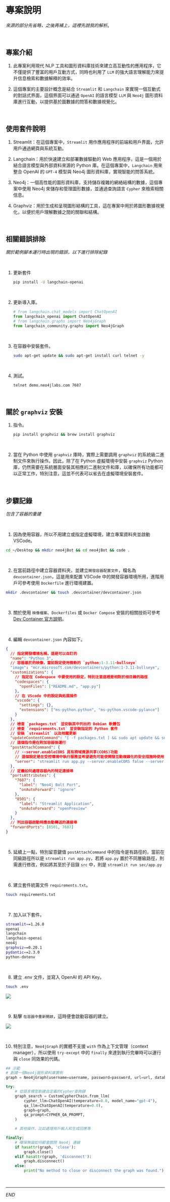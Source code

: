 # 專案說明

_來源的部分先省略，之後再補上，這裡先說我的解析_。

<br>

## 專案介紹

1. 此專案利用現代 NLP 工具和圖形資料庫技術來建立高互動性的應用程序，它不僅提供了豐富的用戶互動方式，同時也利用了 `LLM` 的強大語言理解能力來提升信息檢索和數據解釋的效率。 

2. 這個專案的主要設計概念是結合 `Streamlit` 和 `Langchain` 來實現一個互動式的對話式界面，這個界面可以通過 `OpenAI` 的語言模型 `LLM` 與 `Neo4j` 圖形資料庫進行互動，以提供基於圖數據的問答和數據視覺化。

<br>

## 使用套件說明

1. Streamlit：在這個專案中，`Streamlit` 用作應用程序的前端和用戶界面，允許用戶通過網頁與系統互動。
   
2. Langchain：用於快速建立和部署數據驅動的 Web 應用程序，這是一個用於結合語言模型與外部資料來源的 Python 庫。在這個專案中，`Langchain` 用來整合 OpenAI 的 `GPT-4` 模型與 Neo4j 圖形資料庫，實現智能的問答系統。
   
3. Neo4j：一個高性能的圖形資料庫，支持儲存複雜的網絡結構的數據，這個專案中使用 Neo4j 來儲存和管理圖形數據，並通過查詢語言 `Cypher` 來檢索相關信息。
   
4. Graphviz：用於生成和呈現圖形結構的工具，這在專案中用於將圖形數據視覺化，以便於用戶理解數據之間的關聯和結構。

<br>

## 相關錯誤排除

_關於範例腳本運行時出現的錯誤，以下進行排除紀錄_

<br>

1. 更新套件

    ```bash
    pip install -U langchain-openai
    ```

<br>

2. 更新導入庫。

    ```python
    # from langchain.chat_models import ChatOpenAI
    from langchain_openai import ChatOpenAI
    # from langchain.graphs import Neo4jGraph
    from langchain_community.graphs import Neo4jGraph
    ```

<br>

3. 在容器中安裝套件。

    ```bash
    sudo apt-get update && sudo apt-get install curl telnet -y
    ```

<br>

4. 測試。

    ```bash
    telnet demo.neo4jlabs.com 7687
    ```

<br>

## 關於 `graphviz` 安裝

1. 指令。

    ```bash
    pip install graphviz && brew install graphviz
    ```

<br>

2. 當在 Python 中使用 `graphviz` 庫時，實際上需要調用  `graphviz`  的系統級二進制文件來執行操作。因此，除了在 Python 虛擬環境中安裝 `graphviz` Python 庫，仍然需要在系統層面安裝其相應的二進制文件和庫，以確保所有功能都可以正常工作，特別注意，這並不代表可以省去在虛擬環境安裝套件。

<br>

## 步驟記錄

_包含了容器的重建_

<br>

1. 因為使用容器，所以不用建立或指定虛擬環境，建立專案資料夾並啟動 VSCode。

  ```bash
  cd ~/Desktop && mkdir neo4jBot && cd neo4jBot && code .
  ```

<br>

2. 在當前路徑中建立容器資料夾，並建立`開發容器配置文件`，檔名為 `devcontainer.json`，這是用來配置 VSCode 中的開發容器環境所用，進階用戶可參考使用 `Dockerfile` 進行環境建置。

  ```bash
  mkdir .devcontainer && touch .devcontainer/devcontainer.json
  ```

<br>

3. 關於使用 `映像檔案`、`Dockerfiles` 或 `Docker Compose` 安裝的相關技術可參考 [ Dev Container 官方說明](https://containers.dev/guide/dockerfile)。

<br>

4. 編輯 `devcontainer.json` 內容如下。

  ```json
  {
    // 指定開發環境名稱，這是可以自訂的
    "name": "Python 3",
    // 容器基於的映像，當前設定使用微軟的 `python:1-3.11-bullseye`
    "image": "mcr.microsoft.com/devcontainers/python:1-3.11-bullseye",
    "customizations": {
      // 指定在 Codespace 中要使用的設定，特別注意這裡是相對於根目錄的路徑
      "codespaces": {
        "openFiles": ["README.md", "app.py"]
      },
      // 在 VScode 中的設定與拓展插件
      "vscode": {
        "settings": {},
        "extensions": ["ms-python.python", "ms-python.vscode-pylance"]
      }
    },
    // 檢查 `packages.txt` 並安裝其中列出的 Debian 軟體包
    // 檢查 `requirements.txt` 並安裝指定的 Python 套件
    // 安裝 `streamlit` 以及相關更新
    "updateContentCommand": "[ -f packages.txt ] && sudo apt update && sudo apt upgrade -y && sudo xargs apt install -y <packages.txt; [ -f requirements.txt ] && pip3 install --user -r requirements.txt; pip3 install --user streamlit; echo '✅ Packages installed and Requirements met'",
    // 這個指令是在附加容器後運行
    "postAttachCommand": {
      // --server.enableCORS 具有跨域資源共享(CORS)功能
      // 這個設定是在受控環境中執行服務並希望避免可能使開發互動複雜化的安全措施時使用
      "server": "streamlit run app.py --server.enableCORS false --server.enableXsrfProtection false"
    },
    // 定義如何處理容器內的特定連接埠
    "portsAttributes": {
      "7687": {
        "label": "Neo4j Bolt Port",
        "onAutoForward": "ignore"
      },
      "8501": {
        "label": "Streamlit Application",
        "onAutoForward": "openPreview"
      }
    },
    // 列出容器啟動時應自動轉送的連接埠
    "forwardPorts": [8501, 7687]
  }
  ```

<br>

5. 延續上一點，特別留意鍵值 `postAttachCommand` 中的指令是有路徑的，當前在同級路徑所以是 `streamlit run app.py`，若將 `app.py` 置於不同層級路徑，則需進行修改，例如將其至於子目錄 `src` 中，則是 `streamlit run sec/app.py`

<br>

6. 建立套件統籌文件 `requirements.txt`。

  ```bash
  touch requirements.txt
  ```

<br>

7. 加入以下套件。

  ```bash
  streamlit==1.26.0
  openai
  langchain
  langchain-openai
  neo4j
  graphviz==0.20.1
  pydantic==2.3.0
  python-dotenv
  ```

<br>

8. 建立 .env 文件，並寫入 OpenAI 的 API Key。

  ```bash
  touch .env
  ```

  ![](images/img_02.png)

<br>

9. 點擊 `在容器中重新開啟`，這時便會啟動容器的建立。

  ![](images/img_01.png)

<br>

10. 特別注意，`Neo4jGraph` 的實體不支援 `with` 作為上下文管理（context manager），所以使用 `try-except` 中的 `finally` 來達到執行完畢時可以運行與 `close` 同效果的代碼。

  ```python
  ## 示範
  # 創建一個Neo4j圖形資料庫實例
  graph = Neo4jGraph(username=username, password=password, url=url, database=database)

  try:
      # 從語言模型創建自定義的Cypher查詢鏈
      graph_search = CustomCypherChain.from_llm(
          cypher_llm=ChatOpenAI(temperature=0.0, model_name="gpt-4"),
          qa_llm=ChatOpenAI(temperature=0.0),
          graph=graph,
          qa_prompt=CYPHER_QA_PROMPT,
      )

      # 其他操作，比如處理用戶輸入和生成回應等

  finally:
      # 確保無論如何都會關閉 Neo4j 連線
      if hasattr(graph, 'close'):
          graph.close()
      elif hasattr(graph, 'disconnect'):
          graph.disconnect()
      else:
          print("No method to close or disconnect the graph was found.")
  ```

<br>

___

_END_

